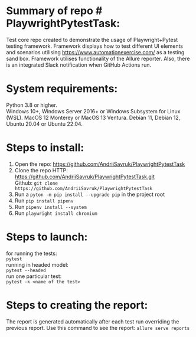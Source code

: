 
# Summary of repo # PlaywrightPytestTask:

Test core repo created to demonstrate the usage of Playwright+Pytest testing framework. Framework displays how to test different UI elements and scenarios utilising https://www.automationexercise.com/ as a testing sand box.
Framework utilises functionality of the Allure reporter. Also, there is an integrated Slack notification when GitHub Actions run.

# System requirements:

Python 3.8 or higher.  
Windows 10+, Windows Server 2016+ or Windows Subsystem for Linux (WSL). 
MacOS 12 Monterey or MacOS 13 Ventura.
Debian 11, Debian 12, Ubuntu 20.04 or Ubuntu 22.04.
 
# Steps to install:

1. Open the repo: https://github.com/AndriiSavruk/PlaywrightPytestTask
2. Clone the repo
HTTP: https://github.com/AndriiSavruk/PlaywrightPytestTask.git   
Github: ```git clone https://github.com/AndriiSavruk/PlaywrightPytestTask```
3. Run a ``` pyton -m pip install --upgrade pip ``` in the project root
4. Run  ``` pip install pipenv ``` 
5. Run  ``` pipenv install --system ```
6. Run  ``` playwright install chromium ```

# Steps to launch:

for running the tests:  
```pytest```  
running in headed model:  
```pytest --headed```  
run one particular test:  
```pytest -k <name of the test>```  
 
# Steps to creating the report:

The report is generated automatically after each test run overriding the previous report. 
Use this command to see the report: ```allure serve reports``` 